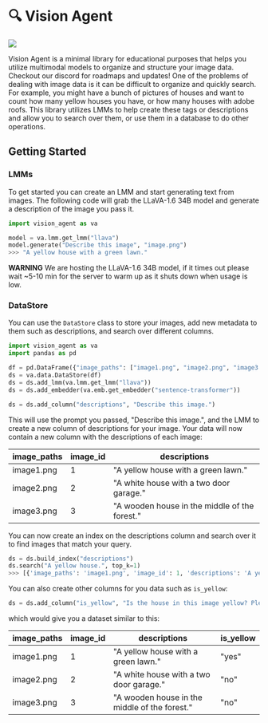 # 🔍 Vision Agent

[![](https://dcbadge.vercel.app/api/server/wPdN8RCYew)](https://discord.gg/wPdN8RCYew)

Vision Agent is a minimal library for educational purposes that helps you utilize multimodal models to organize and structure your image data. Checkout our discord for roadmaps and updates! One of the problems of dealing with image data is it can be difficult to organize and quickly search. For example, you might have a bunch of pictures of houses and want to count how many yellow houses you have, or how many houses with adobe roofs. This library utilizes LMMs to help create these tags or descriptions and allow you to search over them, or use them in a database to do other operations.

## Getting Started
### LMMs
To get started you can create an LMM and start generating text from images. The following code will grab the LLaVA-1.6 34B model and generate a description of the image you pass it.

```python
import vision_agent as va

model = va.lmm.get_lmm("llava")
model.generate("Describe this image", "image.png")
>>> "A yellow house with a green lawn."
```

**WARNING** We are hosting the LLaVA-1.6 34B model, if it times out please wait ~5-10 min for the server to warm up as it shuts down when usage is low.

### DataStore
You can use the `DataStore` class to store your images, add new metadata to them such as descriptions, and search over different columns.

```python
import vision_agent as va
import pandas as pd

df = pd.DataFrame({"image_paths": ["image1.png", "image2.png", "image3.png"]})
ds = va.data.DataStore(df)
ds = ds.add_lmm(va.lmm.get_lmm("llava"))
ds = ds.add_embedder(va.emb.get_embedder("sentence-transformer"))

ds = ds.add_column("descriptions", "Describe this image.")
```

This will use the prompt you passed, "Describe this image.", and the LMM to create a new column of descriptions for your image. Your data will now contain a new column with the descriptions of each image:

| image\_paths | image\_id | descriptions |
| --- | --- | --- |
| image1.png | 1 | "A yellow house with a green lawn." |
| image2.png | 2 | "A white house with a two door garage." |
| image3.png | 3 | "A wooden house in the middle of the forest." |

You can now create an index on the descriptions column and search over it to find images that match your query.

```python
ds = ds.build_index("descriptions")
ds.search("A yellow house.", top_k=1)
>>> [{'image_paths': 'image1.png', 'image_id': 1, 'descriptions': 'A yellow house with a green lawn.'}]
```

You can also create other columns for you data such as `is_yellow`:

```python
ds = ds.add_column("is_yellow", "Is the house in this image yellow? Please answer yes or no.")
```

which would give you a dataset similar to this:

| image\_paths | image\_id | descriptions | is\_yellow |
| --- | --- | --- | --- |
| image1.png | 1 | "A yellow house with a green lawn." | "yes" |
| image2.png | 2 | "A white house with a two door garage." | "no" |
| image3.png | 3 | "A wooden house in the middle of the forest." | "no" |
